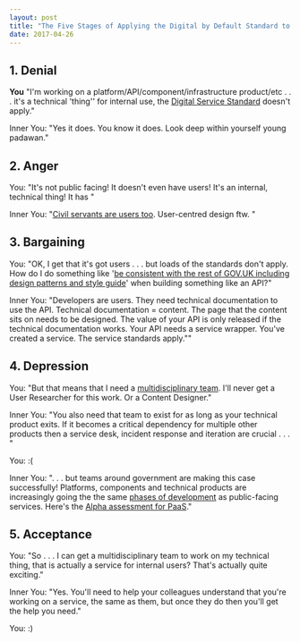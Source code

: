 ```yaml
---
layout: post
title: "The Five Stages of Applying the Digital by Default Standard to Technical Stuff"
date: 2017-04-26
---
```


## 1. Denial

**You** "I'm working on a platform/API/component/infrastructure product/etc . . . it's a technical 'thing'' for internal use, the [Digital Service Standard](https://www.gov.uk/service-manual/service-standard) doesn't apply."

Inner You: "Yes it does. You know it does. Look deep within yourself young padawan."

## 2. Anger

You: "It's not public facing! It doesn't even have users! It's an internal, technical thing! It has "

Inner You: "[Civil servants are users too](https://gds.blog.gov.uk/2015/09/28/civil-servants-are-users-too/). User-centred design ftw. "

## 3. Bargaining

You: "OK, I get that it's got users . . . but loads of the standards don't apply. How do I do something like '[be consistent with the rest of GOV.UK including design patterns and style guide](https://www.gov.uk/service-manual/service-standard/make-the-user-experience-consistent-with-govuk)' when building something like an API?"

Inner You: "Developers are users. They need technical documentation to use the API. Technical documentation = content. The page that the content sits on needs to be designed. The value of your API is only released if the technical documentation works. Your API needs a service wrapper. You've created a service. The service standards apply.""

## 4. Depression

You: "But that means that I need a [multidisciplinary team](https://www.gov.uk/service-manual/service-standard/have-a-multidisciplinary-team). I'll never get a User Researcher for this work. Or a Content Designer."

Inner You: "You also need that team to exist for as long as your technical product exits. If it becomes a critical dependency for multiple other products then a service desk, incident response and iteration are crucial . . . "

You: :(

Inner You: ". . . but teams around government are making this case successfully! Platforms, components and technical products are increasingly going the the same [phases of development](https://www.gov.uk/service-manual/agile-delivery) as public-facing services. Here's the [Alpha assessment for PaaS](https://www.gov.uk/service-standard-reports/platform-as-a-service-paas)."

## 5. Acceptance

You: "So . . . I can get a multidisciplinary team to work on my technical thing, that is actually a service for internal users? That's actually quite exciting."

Inner You: "Yes. You'll need to help your colleagues understand that you're working on a service, the same as them, but once they do then you'll get the help you need."

You: :)
